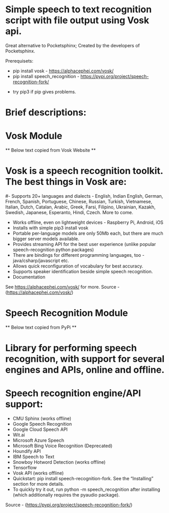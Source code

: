 # Simple speech to text recognition script with file output using Vosk api.

Great alternative to Pocketsphinx; Created by the developers of Pocketsphinx.

Prerequisets:
  - pip install vosk - https://alphacephei.com/vosk/
  - pip install speech_recognition - https://pypi.org/project/speech-recognition-fork/

* try pip3 if pip gives problems.

# Brief descriptions: 

# Vosk Module
** Below text copied from Vosk Website **

# Vosk is a speech recognition toolkit. The best things in Vosk are:
#- Supports 20+ languages and dialects - English, Indian English, German, French, Spanish, Portuguese, Chinese, Russian, Turkish, Vietnamese, Italian, Dutch, Catalan, Arabic, Greek, Farsi, Filipino, Ukrainian, Kazakh, Swedish, Japanese, Esperanto, Hindi, Czech. More to come.
- Works offline, even on lightweight devices - Raspberry Pi, Android, iOS
- Installs with simple pip3 install vosk
- Portable per-language models are only 50Mb each, but there are much bigger server models available.
- Provides streaming API for the best user experience (unlike popular speech-recognition python packages)
- There are bindings for different programming languages, too - java/csharp/javascript etc.
- Allows quick reconfiguration of vocabulary for best accuracy.
- Supports speaker identification beside simple speech recognition.
- Documentation

See https://alphacephei.com/vosk/ for more.
Source - (https://alphacephei.com/vosk/)

# Speech Recognition Module
** Below text copied from PyPi ** 

# Library for performing speech recognition, with support for several engines and APIs, online and offline.
# Speech recognition engine/API support:
- CMU Sphinx (works offline)
- Google Speech Recognition
- Google Cloud Speech API
- Wit.ai
- Microsoft Azure Speech
- Microsoft Bing Voice Recognition (Deprecated)
- Houndify API
- IBM Speech to Text
- Snowboy Hotword Detection (works offline)
- Tensorflow
- Vosk API (works offline)
- Quickstart: pip install speech-recognition-fork. See the “Installing” section for more details.
- To quickly try it out, run python -m speech_recognition after installing (which additionally requires the pyaudio package).

Source - (https://pypi.org/project/speech-recognition-fork/)
